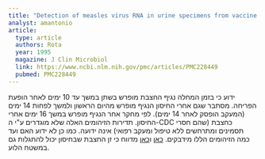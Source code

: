 ```yaml
---
title: "Detection of measles virus RNA in urine specimens from vaccine recipients"
analyst: amantonio
article:
  type: article
  authors: Rota
  year: 1995
  magazine: J Clin Microbiol
  link: https://www.ncbi.nlm.nih.gov/pmc/articles/PMC228449
  pubmed: PMC228449
---
```


ידוע כי בזמן המחלה נגיף החצבת מופרש בשתן במשך עד 10 ימים לאחר הופעת הפריחה.
מסתבר שגם אחרי החיסון הנגיף מופרש מהיום הראשון ולמשך לפחות 14 ימים (המעקב הופסק לאחר 14 ימים). לפי מחקר אחר הנגיף מופרש במשך 16 ימים אחרי החיסון.
תדירות הזיהומים האלה שלא מוגדרים ע"י ה-CDC כחצבת (שהם חסרי תסמינים ומתרחשים ללא טיפול ומעקב רפואי) אינה ידועה. כמו כן לא ידוע האם ועד כמה הזיהומים הללו מידבקים.
[כאן](https://www.ncbi.nlm.nih.gov/pubmed/11858860) ו[כאן](http://www.eurosurveillance.org/ViewArticle.aspx?ArticleId=19652) מדווח כי זן החצבת שבחיסון יכול להתגלות גם במשטח הלוע.
